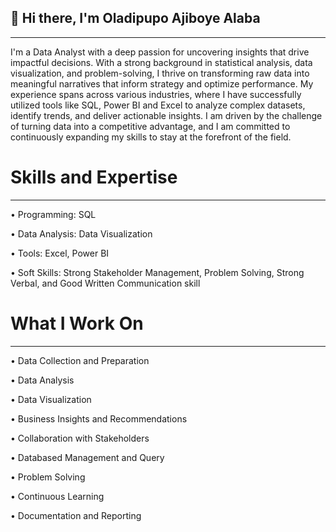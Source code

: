 ## 👋 Hi there, I'm Oladipupo Ajiboye Alaba
---
I'm a Data Analyst with a deep passion for uncovering insights that drive impactful decisions. With a strong background in statistical analysis, data visualization, and problem-solving, I thrive on transforming raw data into meaningful narratives that inform strategy and optimize performance. My experience spans across various industries, where I have successfully utilized tools like SQL, Power BI and Excel to analyze complex datasets, identify trends, and deliver actionable insights. I am driven by the challenge of turning data into a competitive advantage, and I am committed to continuously expanding my skills to stay at the forefront of the field.

# Skills and Expertise
---

• Programming: SQL

• Data Analysis: Data Visualization

• Tools: Excel, Power BI

• Soft Skills: Strong Stakeholder Management, Problem Solving, Strong Verbal, and Good Written Communication skill

# What I Work On
---

• Data Collection and Preparation 

• Data Analysis 

• Data Visualization 

• Business Insights and Recommendations 

• Collaboration with Stakeholders 

• Databased Management and Query 

• Problem Solving 

• Continuous Learning 

• Documentation and Reporting


